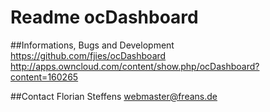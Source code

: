 # Readme ocDashboard

##Informations, Bugs and Development
https://github.com/fjies/ocDashboard
http://apps.owncloud.com/content/show.php/ocDashboard?content=160265

##Contact
Florian Steffens
webmaster@freans.de